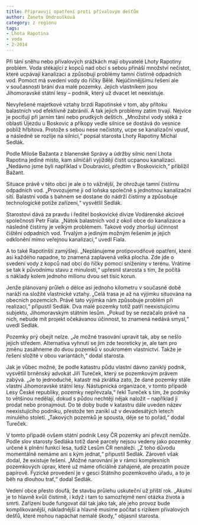 ```yaml
---
title: Připravují opatření proti přívalovým dešťům
author: Žaneta Ondroušková
category: z regionu
tags:
- Lhota Rapotina
- voda
- 2-2014
---
```


Při tání sněhu nebo přívalových srážkách mají obyvatelé Lhoty Rapotiny problém. Voda stékající z kopců nad obcí s sebou přináší množství nečistot, které ucpávají kanalizaci a způsobují problémy tamní čistírně odpadních vod. Pomoct má svedení vody do říčky Bělé. Nejúčinnějšímu řešení ale v současnosti brání dva malé pozemky. Jejich vlastníkem jsou Jihomoravské státní lesy – podnik, který už dvacet let neexistuje.

Nevyřešené majetkové vztahy brzdí Rapotinské v tom, aby přítoku balastních vod efektivně zabránili. A tak jejich problémy zatím trvají. Nejvíce je pociťují při jarním tání nebo prudkých deštích. „Množství vody stéká z oblasti Újezdu u Boskovic a příkopy vedle silnice se dostává do vesnice poblíž hřbitova. Protože s sebou nese nečistoty, ucpe se kanalizační vpusť, a následně se rozlije na silnici,“ popsal starosta Lhoty Rapotiny Michal Sedlák.

Podle Miloše Bažanta z blanenské Správy a údržby silnic není Lhota Rapotina jediné místo, kam silničáři vyjíždějí čistit ucpanou kanalizaci. „Nedávno jsme byli například v Doubravici, předtím v Boskovicích,“ přiblížil Bažant.

Situace právě v této obci je ale o to vážnější, že ohrožuje tamní čistírnu odpadních vod. „Provozujeme ji od loňska společně s jednotnou kanalizační sítí. Balastní voda s bahnem se dostane do nádrží čistírny a způsobuje technologické potíže zařízení,“ vysvětlil Sedlák.

Starostovi dává za pravdu i ředitel boskovické divize Vodárenské akciové společnosti Petr Fiala. „Nátok balastních vod z okolí obce do kanalizace a následně čistírny je velkým problémem. Takové vody zhoršují účinnost čištění odpadních vod. Trvalým a jediným možným řešením je jejich odklonění mimo veřejnou kanalizaci,“ uvedl Fiala.

A to také Rapotinští zamýšlejí. „Neplánujeme protipovodňové opatření, které asi každého napadne, to znamená zaplavená velká plocha. Zde jde o svedení vody z kopců nad obcí do říčky pomocí sníženiny v terénu. Vrátíme se tak k původnímu stavu z minulosti,“ upřesnil starosta s tím, že počítá s náklady kolem jednoho milionu dvou set tisíc korun.

Jenže plánovaný průleh o délce asi jednoho kilometru v současné době naráží na složité vlastnické vztahy. „Celá trasa je až na výjimku situována na obecních pozemcích. Právě tato výjimka nám způsobuje problém při realizaci,“ připustil Sedlák. Dva malé pozemky totiž patří neexistujícímu subjektu, Jihomoravským státním lesům. „Pokud by se nezačalo právě na nich, nebude mít projekt očekávanou účinnost, to znamená nedává smysl,“ uvedl Sedlák.

Pozemky prý obejít nelze. „Je možné trasování upravit tak, aby se nešlo jejich středem. Alternativa vyhnutí se jim zde teoreticky je, ale tam pro změnu zasáhneme do dvou pozemků v soukromém vlastnictví. Takže je řešení složité v obou variantách,“ dodal starosta.

Jak je vůbec možné, že podle katastru půdu vlastní dávno zaniklý podnik, vysvětlil brněnský advokát Jiří Tureček, který se pozemkovým právem zabývá. „Je to jednoduché, katastr má zkrátka zato, že dané pozemky stále vlastní Jihomoravské státní lesy. Nástupnická organizace, v tomto případě Lesy České republiky, pozemky nepřevzala,“ řekl Tureček s tím, že podniky to většinou nedělají, dokud s půdou nechtějí nějak naložit – například ji prodat nebo pronajmout. Do té doby bude v katastru dále uveden název neexistujícího podniku, přestože ten zanikl už v devadesátých letech minulého století. „Takových pozemků je spousta, děje se to pořád,“ dodal Tureček.

V tomto případě ovšem státní podnik Lesy ČR pozemky ani převzít nemůže. Podle slov starosty Sedláka totiž dané parcely nejsou vedeny jako pozemky určené k plnění funkcí lesa, tudíž Lesům ČR nenáleží. „Z toho důvodu momentálně nemáme ani s kým jednat,“ připustil Sedlák. Zároveň však dodal, že existuje řešení. „Možné narovnání je v rámci komplexních pozemkových úprav, které už máme oficiálně zahájené, ale prozatím pouze papírově. Fyzické provedení je v gesci Státního pozemkového úřadu, a to je běh na dlouhou trať,“ dodal Sedlák.

Vedení obce přesto doufá, že stavbu průlehu uskuteční už příští rok. „Akutní je to hlavně kvůli čistírně, i když i tam to samozřejmě není otázka života a smrti. Zařízení bude fungovat dál tak jako tak, ale jeho provoz bude komplikovanější, nákladnější a hlavně musíme počítat s rizikem přívalových dešťů, které mohou napáchat nemalé škody,“ objasnil starosta.
